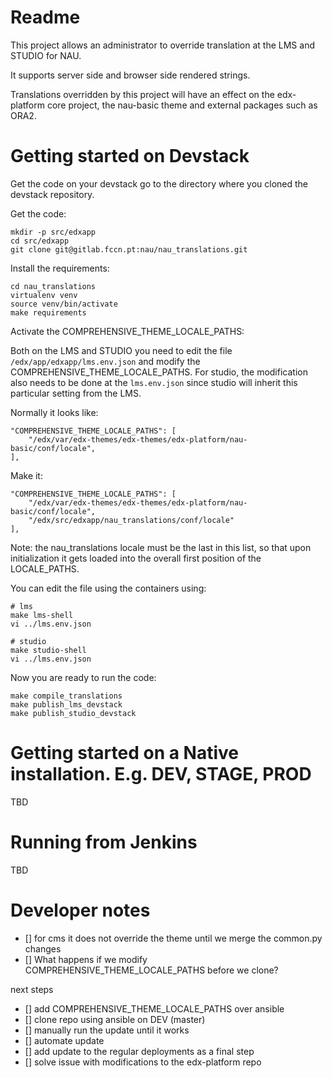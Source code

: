 Readme
======

This project allows an administrator to override translation at the LMS and STUDIO for NAU.

It supports server side and browser side rendered strings.

Translations overridden by this project will have an effect on the edx-platform core project, the nau-basic theme and external packages such as ORA2.


Getting started on Devstack
===========================

Get the code on your devstack go to the directory where you cloned the devstack repository.

Get the code:
```
mkdir -p src/edxapp
cd src/edxapp
git clone git@gitlab.fccn.pt:nau/nau_translations.git
```

Install the requirements:
```
cd nau_translations
virtualenv venv
source venv/bin/activate
make requirements
```

Activate the COMPREHENSIVE_THEME_LOCALE_PATHS:

Both on the LMS and STUDIO you need to edit the file `/edx/app/edxapp/lms.env.json` and modify the COMPREHENSIVE_THEME_LOCALE_PATHS. For studio, the modification also needs to be done at the `lms.env.json` since studio will inherit this particular setting from the LMS.

Normally it looks like:
```
"COMPREHENSIVE_THEME_LOCALE_PATHS": [
    "/edx/var/edx-themes/edx-themes/edx-platform/nau-basic/conf/locale",
],
```

Make it:
```
"COMPREHENSIVE_THEME_LOCALE_PATHS": [
    "/edx/var/edx-themes/edx-themes/edx-platform/nau-basic/conf/locale",
    "/edx/src/edxapp/nau_translations/conf/locale"
],
```
Note: the nau_translations locale must be the last in this list, so that upon initialization it gets loaded into the overall first position of the LOCALE_PATHS.

You can edit the file using the containers using:
```
# lms
make lms-shell
vi ../lms.env.json

# studio
make studio-shell
vi ../lms.env.json
```

Now you are ready to run the code:
```
make compile_translations
make publish_lms_devstack
make publish_studio_devstack
```


Getting started on a Native installation. E.g. DEV, STAGE, PROD
===============================================================
TBD

Running from Jenkins
====================
TBD


Developer notes
===============

- [] for cms it does not override the theme until we merge the common.py changes
- [] What happens if we modify COMPREHENSIVE_THEME_LOCALE_PATHS before we clone?

next steps
- [] add COMPREHENSIVE_THEME_LOCALE_PATHS over ansible
- [] clone repo using ansible on DEV (master)
- [] manually run the update until it works
- [] automate update
- [] add update to the regular deployments as a final step
- [] solve issue with modifications to the edx-platform repo
